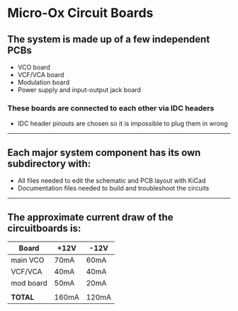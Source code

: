 # Micro-Ox Circuit Boards

## The system is made up of a few independent PCBs

- VCO board
- VCF/VCA board
- Modulation board
- Power supply and input-output jack board

### These boards are connected to each other via IDC headers
- IDC header pinouts are chosen so it is impossible to plug them in wrong

---

## Each major system component has its own subdirectory with:
- All files needed to edit the schematic and PCB layout with KiCad
- Documentation files needed to build and troubleshoot the circuits

---

## The approximate current draw of the circuitboards is:

| Board     | +12V  | -12V  |
| --------- | ----- | ----- |
| main VCO  | 70mA  | 60mA  |
| VCF/VCA   | 40mA  | 40mA  |
| mod board | 50mA  | 20mA  |
|           |       |       |
| **TOTAL** | 160mA | 120mA |
